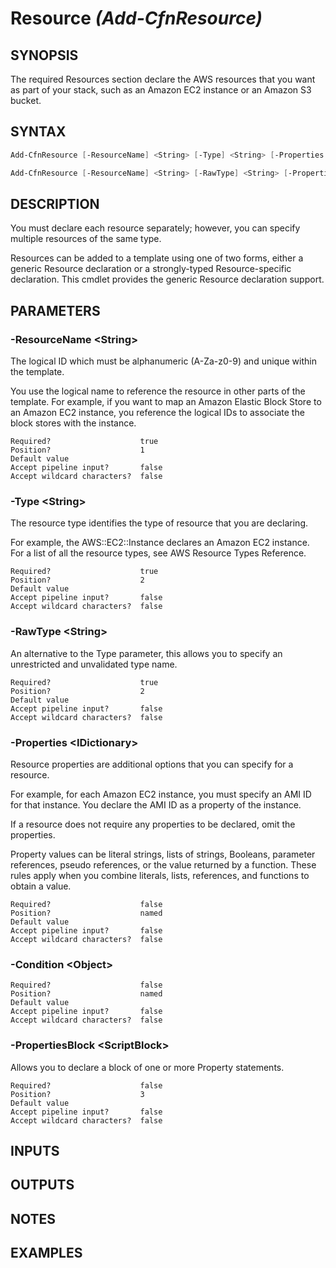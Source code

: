 # **Resource** *(Add-CfnResource)*

## SYNOPSIS
The required Resources section declare the AWS resources that you want as part of your stack, such as an Amazon EC2 instance or an Amazon S3 bucket.

## SYNTAX
```powershell
Add-CfnResource [-ResourceName] <String> [-Type] <String> [-Properties <IDictionary>] [-Condition <Object>] [[-PropertiesBlock] <ScriptBlock>] [<CommonParameters>]

Add-CfnResource [-ResourceName] <String> [-RawType] <String> [-Properties <IDictionary>] [-Condition <Object>] [[-PropertiesBlock] <ScriptBlock>] [<CommonParameters>]
```

## DESCRIPTION
You must declare each resource separately; however, you can specify multiple resources of the same type.

Resources can be added to a template using one of two forms, either a generic Resource declaration or a strongly-typed Resource-specific declaration.  This cmdlet provides the generic Resource declaration support.

## PARAMETERS
### -ResourceName &lt;String&gt;
The logical ID which must be alphanumeric (A-Za-z0-9) and unique within the template.

You use the logical name to reference the resource in other parts of the template. For example, if you want to map an Amazon Elastic Block Store to an Amazon EC2 instance, you reference the logical IDs to associate the block stores with the instance.
```
Required?                    true
Position?                    1
Default value
Accept pipeline input?       false
Accept wildcard characters?  false
```
 
### -Type &lt;String&gt;
The resource type identifies the type of resource that you are declaring.

For example, the AWS::EC2::Instance declares an Amazon EC2 instance. For a list of all the resource types, see AWS Resource Types Reference.
```
Required?                    true
Position?                    2
Default value
Accept pipeline input?       false
Accept wildcard characters?  false
```
 
### -RawType &lt;String&gt;
An alternative to the Type parameter, this allows you to specify an unrestricted and unvalidated type name.
```
Required?                    true
Position?                    2
Default value
Accept pipeline input?       false
Accept wildcard characters?  false
```
 
### -Properties &lt;IDictionary&gt;
Resource properties are additional options that you can specify for a resource.

For example, for each Amazon EC2 instance, you must specify an AMI ID for that instance. You declare the AMI ID as a property of the instance.

If a resource does not require any properties to be declared, omit the properties.

Property values can be literal strings, lists of strings, Booleans, parameter references, pseudo references, or the value returned by a function. These rules apply when you combine literals, lists, references, and functions to obtain a value.
```
Required?                    false
Position?                    named
Default value
Accept pipeline input?       false
Accept wildcard characters?  false
```
 
### -Condition &lt;Object&gt;

```
Required?                    false
Position?                    named
Default value
Accept pipeline input?       false
Accept wildcard characters?  false
```
 
### -PropertiesBlock &lt;ScriptBlock&gt;
Allows you to declare a block of one or more Property statements.
```
Required?                    false
Position?                    3
Default value
Accept pipeline input?       false
Accept wildcard characters?  false
```

## INPUTS


## OUTPUTS


## NOTES


## EXAMPLES
